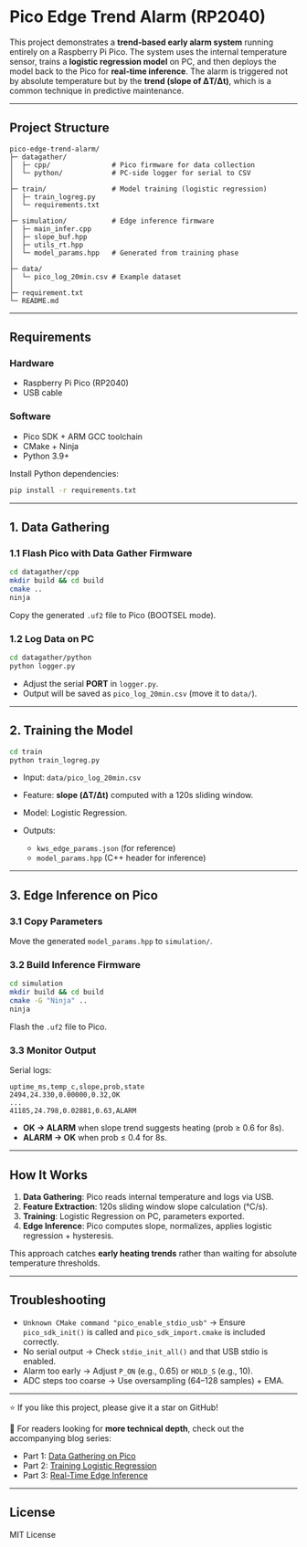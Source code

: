 # Pico Edge Trend Alarm (RP2040)

This project demonstrates a **trend-based early alarm system** running entirely on a Raspberry Pi Pico. The system uses the internal temperature sensor, trains a **logistic regression model** on PC, and then deploys the model back to the Pico for **real-time inference**. The alarm is triggered not by absolute temperature but by the **trend (slope of ΔT/Δt)**, which is a common technique in predictive maintenance.

---

## Project Structure

```
pico-edge-trend-alarm/
├─ datagather/
│  ├─ cpp/               # Pico firmware for data collection
│  └─ python/            # PC-side logger for serial to CSV
│
├─ train/                # Model training (logistic regression)
│  ├─ train_logreg.py
│  └─ requirements.txt
│
├─ simulation/           # Edge inference firmware
│  ├─ main_infer.cpp
│  ├─ slope_buf.hpp
│  ├─ utils_rt.hpp
│  └─ model_params.hpp   # Generated from training phase
│
├─ data/
│  └─ pico_log_20min.csv # Example dataset
│
├─ requirement.txt 
└─ README.md
```

---

## Requirements

### Hardware

* Raspberry Pi Pico (RP2040)
* USB cable

### Software

* Pico SDK + ARM GCC toolchain
* CMake + Ninja
* Python 3.9+

Install Python dependencies:

```bash
pip install -r requirements.txt
```

---

## 1. Data Gathering

### 1.1 Flash Pico with Data Gather Firmware

```bash
cd datagather/cpp
mkdir build && cd build
cmake ..
ninja
```

Copy the generated `.uf2` file to Pico (BOOTSEL mode).

### 1.2 Log Data on PC

```bash
cd datagather/python
python logger.py
```

* Adjust the serial **PORT** in `logger.py`.
* Output will be saved as `pico_log_20min.csv` (move it to `data/`).

---

## 2. Training the Model

```bash
cd train
python train_logreg.py
```

* Input: `data/pico_log_20min.csv`
* Feature: **slope (ΔT/Δt)** computed with a 120s sliding window.
* Model: Logistic Regression.
* Outputs:

  * `kws_edge_params.json` (for reference)
  * `model_params.hpp` (C++ header for inference)

---

## 3. Edge Inference on Pico

### 3.1 Copy Parameters

Move the generated `model_params.hpp` to `simulation/`.

### 3.2 Build Inference Firmware

```bash
cd simulation
mkdir build && cd build
cmake -G "Ninja" ..
ninja
```

Flash the `.uf2` file to Pico.

### 3.3 Monitor Output

Serial logs:

```
uptime_ms,temp_c,slope,prob,state
2494,24.330,0.00000,0.32,OK
...
41185,24.798,0.02881,0.63,ALARM
```

* **OK → ALARM** when slope trend suggests heating (prob ≥ 0.6 for 8s).
* **ALARM → OK** when prob ≤ 0.4 for 8s.

---

## How It Works

1. **Data Gathering**: Pico reads internal temperature and logs via USB.
2. **Feature Extraction**: 120s sliding window slope calculation (°C/s).
3. **Training**: Logistic Regression on PC, parameters exported.
4. **Edge Inference**: Pico computes slope, normalizes, applies logistic regression + hysteresis.

This approach catches **early heating trends** rather than waiting for absolute temperature thresholds.

---

## Troubleshooting

* `Unknown CMake command "pico_enable_stdio_usb"` → Ensure `pico_sdk_init()` is called and `pico_sdk_import.cmake` is included correctly.
* No serial output → Check `stdio_init_all()` and that USB stdio is enabled.
* Alarm too early → Adjust `P_ON` (e.g., 0.65) or `HOLD_S` (e.g., 10).
* ADC steps too coarse → Use oversampling (64–128 samples) + EMA.

---

⭐ If you like this project, please give it a star on GitHub!

📖 For readers looking for **more technical depth**, check out the accompanying blog series:

* Part 1: [Data Gathering on Pico](https://dev.to/ertugrulmutlu/part-1-data-gathering-on-raspberry-pi-pico-for-edge-ai-trend-alarm-1ca)
* Part 2: [Training Logistic Regression](https://dev.to/ertugrulmutlu/part-2-training-model-on-raspberry-pi-pico-for-edge-ai-trend-alarm-9gf)
* Part 3: [Real-Time Edge Inference](https://dev.to/ertugrulmutlu/part-3-real-time-inference-on-pico-firmware-integration-3ga6)
  
---
## License

MIT License

